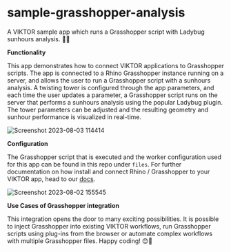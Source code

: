 # sample-grasshopper-analysis
A VIKTOR sample app which runs a Grasshopper script with Ladybug sunhours analysis. 🦗🐞

**Functionality**

This app demonstrates how to connect VIKTOR applications to Grasshopper scripts. The app is connected to a Rhino Grasshopper instance running on a server, and allows the user to run a Grasshopper script with a sunhours analysis. A twisting tower is configured through the app parameters, and each time the user updates a parameter, a Grasshopper script runs on the server that performs a sunhours analysis using the popular Ladybug plugin. The tower parameters can be adjusted and the resulting geometry and sunhour performance is visualized in real-time.

![Screenshot 2023-08-03 114414](https://github.com/viktor-platform/sample-grasshopper-analysis/assets/93203883/0e9bc667-fcca-4d5e-89df-100f943efa18)

**Configuration**

The Grasshopper script that is executed and the worker configuration used for this app can be found in this repo under `files`. For further documentation on how install and connect Rhino / Grasshopper to your VIKTOR app, head to our [docs](https://docs.viktor.ai/docs/create-apps/software-integrations/rhino-grasshopper/).

![Screenshot 2023-08-02 155545](https://github.com/viktor-platform/sample-grasshopper-analysis/assets/93203883/dea427a6-93ba-4256-a302-e9ba0087d9ba)

**Use Cases of Grasshopper integration**

This integration opens the door to many exciting possibilities. It is possible to inject Grasshopper into existing VIKTOR workflows, run Grasshopper scripts using plug-ins from the browser or automate complex workflows with multiple Grasshopper files. Happy coding! 😊🎉
